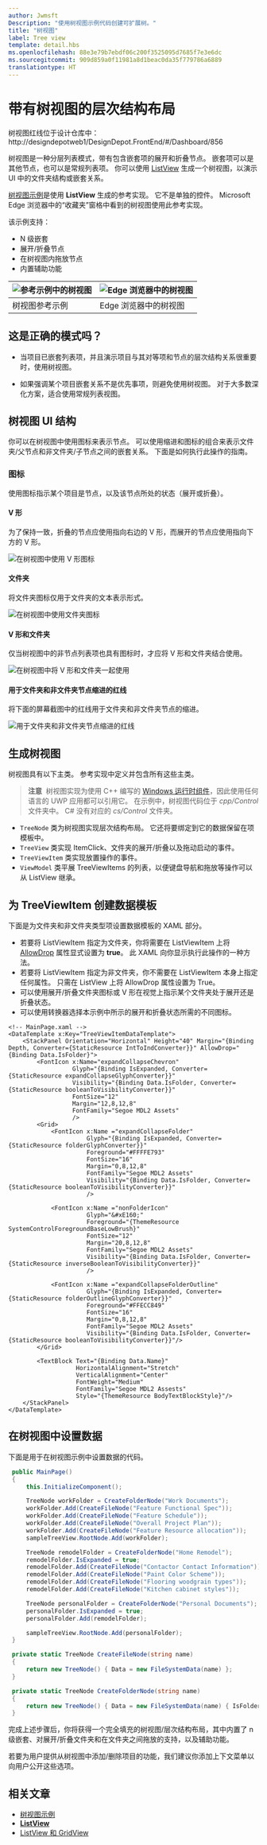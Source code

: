 ```yaml
---
author: Jwmsft
Description: "使用树视图示例代码创建可扩展树。"
title: "树视图"
label: Tree view
template: detail.hbs
ms.openlocfilehash: 88e3e79b7ebdf06c200f3525095d7685f7e3e6dc
ms.sourcegitcommit: 909d859a0f11981a8d1beac0da35f779786a6889
translationtype: HT
---
```

# <a name="hierarchical-layout-with-treeview"></a>带有树视图的层次结构布局
<link rel="stylesheet" href="https://az835927.vo.msecnd.net/sites/uwp/Resources/css/custom.css"> 

<div class="microsoft-internal-note">
树视图红线位于设计仓库中：http://designdepotweb1/DesignDepot.FrontEnd/#/Dashboard/856
</div>

树视图是一种分层列表模式，带有包含嵌套项的展开和折叠节点。 嵌套项可以是其他节点，也可以是常规列表项。 你可以使用 [ListView](https://msdn.microsoft.com/library/windows/apps/windows.ui.xaml.controls.listview.aspx) 生成一个树视图，以演示 UI 中的文件夹结构或嵌套关系。

[树视图示例](http://go.microsoft.com/fwlink/?LinkId=785018)是使用 **ListView** 生成的参考实现。 它不是单独的控件。 Microsoft Edge 浏览器中的“收藏夹”窗格中看到的树视图使用此参考实现。

该示例支持：
- N 级嵌套
- 展开/折叠节点
- 在树视图内拖放节点
- 内置辅助功能

![参考示例中的树视图](images/tree-view-sample.png) | ![Edge 浏览器中的树视图](images/tree-view-edge.png)
-- | --
树视图参考示例 | Edge 浏览器中的树视图

## <a name="is-this-the-right-pattern"></a>这是正确的模式吗？

- 当项目已嵌套列表项，并且演示项目与其对等项和节点的层次结构关系很重要时，使用树视图。

- 如果强调某个项目嵌套关系不是优先事项，则避免使用树视图。 对于大多数深化方案，适合使用常规列表视图。

## <a name="treeview-ui-structure"></a>树视图 UI 结构

你可以在树视图中使用图标来表示节点。 可以使用缩进和图标的组合来表示文件夹/父节点和非文件夹/子节点之间的嵌套关系。 下面是如何执行此操作的指南。

### <a name="icons"></a>图标

使用图标指示某个项目是节点，以及该节点所处的状态（展开或折叠）。

#### <a name="chevron"></a>V 形

为了保持一致，折叠的节点应使用指向右边的 V 形，而展开的节点应使用指向下方的 V 形。

![在树视图中使用 V 形图标](images/treeview_chevron.png)

#### <a name="folder"></a>文件夹

将文件夹图标仅用于文件夹的文本表示形式。

![在树视图中使用文件夹图标](images/treeview_folder.png)

#### <a name="chevron-and-folder"></a>V 形和文件夹

仅当树视图中的非节点列表项也具有图标时，才应将 V 形和文件夹结合使用。

![在树视图中将 V 形和文件夹一起使用](images/treeview_chevron_folder.png)

#### <a name="redlines-for-indentation-of-folders-and-non-folder-nodes"></a>用于文件夹和非文件夹节点缩进的红线

将下面的屏幕截图中的红线用于文件夹和非文件夹节点的缩进。

![用于文件夹和非文件夹节点缩进的红线](images/treeview_chevron_folder_indent_rl.png)

## <a name="building-a-treeview"></a>生成树视图

树视图具有以下主类。 参考实现中定义并包含所有这些主类。

> **注意**&nbsp;&nbsp;树视图实现为使用 C++ 编写的 [Windows 运行时组件](https://msdn.microsoft.com/windows/uwp/winrt-components/index)，因此使用任何语言的 UWP 应用都可以引用它。 在示例中，树视图代码位于 *cpp/Control* 文件夹中。 C# 没有对应的 *cs/Control* 文件夹。

- `TreeNode` 类为树视图实现层次结构布局。 它还将要绑定到它的数据保留在项模板中。
- `TreeView` 类实现 ItemClick、文件夹的展开/折叠以及拖动启动的事件。
- `TreeViewItem` 类实现放置操作的事件。
- `ViewModel` 类平展 TreeViewItems 的列表，以便键盘导航和拖放等操作可以从 ListView 继承。

## <a name="create-a-data-template-for-your-treeviewitem"></a>为 TreeViewItem 创建数据模板

下面是为文件夹和非文件夹类型项设置数据模板的 XAML 部分。
- 若要将 ListViewItem 指定为文件夹，你将需要在 ListViewItem 上将 [AllowDrop](https://msdn.microsoft.com/library/windows/apps/windows.ui.xaml.uielement.allowdrop.aspx) 属性显式设置为 **true**。 此 XAML 向你显示执行此操作的一种方法。
- 若要将 ListViewItem 指定为非文件夹，你不需要在 ListViewItem 本身上指定任何属性。 只需在 ListView 上将 AllowDrop 属性设置为 True。
- 可以使用展开/折叠文件夹图标或 V 形在视觉上指示某个文件夹处于展开还是折叠状态。
- 可以使用转换器选择本示例中所示的展开和折叠状态所需的不同图标。

```xaml
<!-- MainPage.xaml -->
<DataTemplate x:Key="TreeViewItemDataTemplate">
    <StackPanel Orientation="Horizontal" Height="40" Margin="{Binding Depth, Converter={StaticResource IntToIndConverter}}" AllowDrop="{Binding Data.IsFolder}">
        <FontIcon x:Name="expandCollapseChevron"
                  Glyph="{Binding IsExpanded, Converter={StaticResource expandCollapseGlyphConverter}}"
                  Visibility="{Binding Data.IsFolder, Converter={StaticResource booleanToVisibilityConverter}}"                           
                  FontSize="12"
                  Margin="12,8,12,8"
                  FontFamily="Segoe MDL2 Assets"                          
                  />
        <Grid>
            <FontIcon x:Name ="expandCollapseFolder"
                      Glyph="{Binding IsExpanded, Converter={StaticResource folderGlyphConverter}}"
                      Foreground="#FFFFE793"
                      FontSize="16"
                      Margin="0,8,12,8"
                      FontFamily="Segoe MDL2 Assets"
                      Visibility="{Binding Data.IsFolder, Converter={StaticResource booleanToVisibilityConverter}}"
                      />

            <FontIcon x:Name ="nonFolderIcon"
                      Glyph="&#xE160;"
                      Foreground="{ThemeResource SystemControlForegroundBaseLowBrush}"
                      FontSize="12"
                      Margin="20,8,12,8"
                      FontFamily="Segoe MDL2 Assets"
                      Visibility="{Binding Data.IsFolder, Converter={StaticResource inverseBooleanToVisibilityConverter}}"
                      />

            <FontIcon x:Name ="expandCollapseFolderOutline"
                      Glyph="{Binding IsExpanded, Converter={StaticResource folderOutlineGlyphConverter}}"
                      Foreground="#FFECC849"
                      FontSize="16"
                      Margin="0,8,12,8"
                      FontFamily="Segoe MDL2 Assets"
                      Visibility="{Binding Data.IsFolder, Converter={StaticResource booleanToVisibilityConverter}}"/>
        </Grid>

        <TextBlock Text="{Binding Data.Name}"
                   HorizontalAlignment="Stretch"
                   VerticalAlignment="Center"  
                   FontWeight="Medium"
                   FontFamily="Segoe MDL2 Assests"                           
                   Style="{ThemeResource BodyTextBlockStyle}"/>
    </StackPanel>
</DataTemplate>
```

## <a name="set-up-the-data-in-your-treeview"></a>在树视图中设置数据

下面是用于在树视图示例中设置数据的代码。

```csharp
 public MainPage()
 {
     this.InitializeComponent();

     TreeNode workFolder = CreateFolderNode("Work Documents");
     workFolder.Add(CreateFileNode("Feature Functional Spec"));
     workFolder.Add(CreateFileNode("Feature Schedule"));
     workFolder.Add(CreateFileNode("Overall Project Plan"));
     workFolder.Add(CreateFileNode("Feature Resource allocation"));
     sampleTreeView.RootNode.Add(workFolder);

     TreeNode remodelFolder = CreateFolderNode("Home Remodel");
     remodelFolder.IsExpanded = true;
     remodelFolder.Add(CreateFileNode("Contactor Contact Information"));
     remodelFolder.Add(CreateFileNode("Paint Color Scheme"));
     remodelFolder.Add(CreateFileNode("Flooring woodgrain types"));
     remodelFolder.Add(CreateFileNode("Kitchen cabinet styles"));

     TreeNode personalFolder = CreateFolderNode("Personal Documents");
     personalFolder.IsExpanded = true;
     personalFolder.Add(remodelFolder);

     sampleTreeView.RootNode.Add(personalFolder);
 }

 private static TreeNode CreateFileNode(string name)
 {
     return new TreeNode() { Data = new FileSystemData(name) };
 }

 private static TreeNode CreateFolderNode(string name)
 {
     return new TreeNode() { Data = new FileSystemData(name) { IsFolder = true } };
 }
```

完成上述步骤后，你将获得一个完全填充的树视图/层次结构布局，其中内置了 n 级嵌套、对展开/折叠文件夹和在文件夹之间拖放的支持，以及辅助功能。

若要为用户提供从树视图中添加/删除项目的功能，我们建议你添加上下文菜单以向用户公开这些选项。


## <a name="related-articles"></a>相关文章

- [树视图示例](http://go.microsoft.com/fwlink/?LinkId=785018)
- [**ListView**](https://msdn.microsoft.com/library/windows/apps/windows.ui.xaml.controls.listview.aspx)
- [ListView 和 GridView](listview-and-gridview.md)
